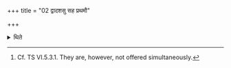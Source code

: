 +++
title = "02 द्वादशसु सह प्रथमौ"

+++

<details><summary>थिते</summary>

2. If twelve (scoops) are taken the first two are taken simultaneously (by the Adhvaryu and the Pratiprasthātr̥); so also the last two.[^1]  

[^1]: Cf. TS VI.5.3.1. They are, however, not offered simultaneously.  
</details>
